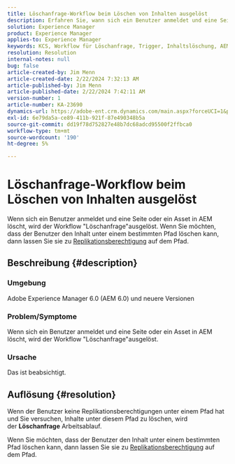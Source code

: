 ```yaml
---
title: Löschanfrage-Workflow beim Löschen von Inhalten ausgelöst
description: Erfahren Sie, wann sich ein Benutzer anmeldet und eine Seite oder ein Asset in AEM löscht, wird der Workflow "Löschanfrage"ausgelöst.
solution: Experience Manager
product: Experience Manager
applies-to: Experience Manager
keywords: KCS, Workflow für Löschanfrage, Trigger, Inhaltslöschung, AEM 6.0, Adobe Experience Manager 6.0, FAQ
resolution: Resolution
internal-notes: null
bug: false
article-created-by: Jim Menn
article-created-date: 2/22/2024 7:32:13 AM
article-published-by: Jim Menn
article-published-date: 2/22/2024 7:42:11 AM
version-number: 1
article-number: KA-23690
dynamics-url: https://adobe-ent.crm.dynamics.com/main.aspx?forceUCI=1&pagetype=entityrecord&etn=knowledgearticle&id=6fc7b07a-54d1-ee11-9079-6045bd006268
exl-id: 6e79da5a-ce89-411b-921f-87e490348b5a
source-git-commit: dd19f78d752827e48b7dc68adcd95500f2ffbca0
workflow-type: tm+mt
source-wordcount: '190'
ht-degree: 5%

---
```


# Löschanfrage-Workflow beim Löschen von Inhalten ausgelöst


Wenn sich ein Benutzer anmeldet und eine Seite oder ein Asset in AEM löscht, wird der Workflow &quot;Löschanfrage&quot;ausgelöst. Wenn Sie möchten, dass der Benutzer den Inhalt unter einem bestimmten Pfad löschen kann, dann lassen Sie sie zu [Replikationsberechtigung](https://experienceleague.adobe.com/docs/experience-manager-release-information/aem-release-updates/previous-updates/aem-previous-versions.html?lang=de) auf dem Pfad.

## Beschreibung {#description}


### Umgebung

Adobe Experience Manager 6.0 (AEM 6.0) und neuere Versionen

### Problem/Symptome

Wenn sich ein Benutzer anmeldet und eine Seite oder ein Asset in AEM löscht, wird der Workflow &quot;Löschanfrage&quot;ausgelöst.

### Ursache

Das ist beabsichtigt.


## Auflösung {#resolution}


Wenn der Benutzer keine Replikationsberechtigungen unter einem Pfad hat und Sie versuchen, Inhalte unter diesem Pfad zu löschen, wird der <b>Löschanfrage</b> Arbeitsablauf.

Wenn Sie möchten, dass der Benutzer den Inhalt unter einem bestimmten Pfad löschen kann, dann lassen Sie sie zu [Replikationsberechtigung](https://experienceleague.adobe.com/docs/experience-manager-release-information/aem-release-updates/previous-updates/aem-previous-versions.html?lang=de) auf dem Pfad.

